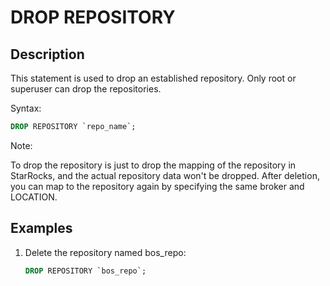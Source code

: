 # DROP REPOSITORY

## Description

This statement is used to drop an established repository. Only root or superuser can drop the repositories.

Syntax:

```sql
DROP REPOSITORY `repo_name`;
```

Note:

To drop the repository is just to drop the mapping of the repository in StarRocks, and the actual repository data won't be dropped. After deletion, you can map to the repository again by specifying the same broker and LOCATION.

## Examples

1. Delete the repository named bos_repo:

    ```sql
    DROP REPOSITORY `bos_repo`;
    ```
